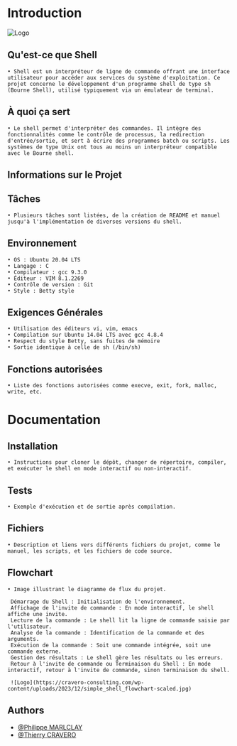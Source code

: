 # Introduction

![Logo](https://cravero-consulting.com/wp-content/uploads/2023/12/simple_shell.jpg)

## Qu'est-ce que Shell
    • Shell est un interpréteur de ligne de commande offrant une interface utilisateur pour accéder aux services du système d'exploitation. Ce projet concerne le développement d'un programme shell de type sh (Bourne Shell), utilisé typiquement via un émulateur de terminal.

## À quoi ça sert
    • Le shell permet d'interpréter des commandes. Il intègre des fonctionnalités comme le contrôle de processus, la redirection d'entrée/sortie, et sert à écrire des programmes batch ou scripts. Les systèmes de type Unix ont tous au moins un interpréteur compatible avec le Bourne shell.

## Informations sur le Projet

## Tâches
    • Plusieurs tâches sont listées, de la création de README et manuel jusqu'à l'implémentation de diverses versions du shell.

## Environnement
    • OS : Ubuntu 20.04 LTS
    • Langage : C
    • Compilateur : gcc 9.3.0
    • Éditeur : VIM 8.1.2269
    • Contrôle de version : Git
    • Style : Betty style

## Exigences Générales
    • Utilisation des éditeurs vi, vim, emacs
    • Compilation sur Ubuntu 14.04 LTS avec gcc 4.8.4
    • Respect du style Betty, sans fuites de mémoire
    • Sortie identique à celle de sh (/bin/sh)

## Fonctions autorisées
    • Liste des fonctions autorisées comme execve, exit, fork, malloc, write, etc.

# Documentation

## Installation
    • Instructions pour cloner le dépôt, changer de répertoire, compiler, et exécuter le shell en mode interactif ou non-interactif.

## Tests
    • Exemple d'exécution et de sortie après compilation.

## Fichiers
    • Description et liens vers différents fichiers du projet, comme le manuel, les scripts, et les fichiers de code source.

## Flowchart
    • Image illustrant le diagramme de flux du projet.

     Démarrage du Shell : Initialisation de l'environnement.
     Affichage de l'invite de commande : En mode interactif, le shell affiche une invite.
     Lecture de la commande : Le shell lit la ligne de commande saisie par l'utilisateur.
     Analyse de la commande : Identification de la commande et des arguments.
     Exécution de la commande : Soit une commande intégrée, soit une commande externe.
     Gestion des résultats : Le shell gère les résultats ou les erreurs.
     Retour à l'invite de commande ou Terminaison du Shell : En mode interactif, retour à l'invite de commande, sinon terminaison du shell.

     ![Logo](https://cravero-consulting.com/wp-content/uploads/2023/12/simple_shell_flowchart-scaled.jpg)

## Authors

- [@Philippe MARLCLAY](https://github.com/PhMLakeofGeneva)
- [@Thierry CRAVERO](https://github.com/SpeedCash)